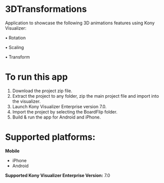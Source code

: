 # 3DTransformations
Application to showcase the following 3D animations features using Kony Visualizer:

•	Rotation

•	Scaling

•	Transform 

# To run this app

1. Download the project zip file.
2. Extract the project to any folder, zip the main project file and import into the visualizer.
3. Launch Kony Visualizer Enterprise version 7.0.
4. Import the project by selecting the BoardFlip folder.
5. Build & run the app for Android and iPhone.

# Supported platforms:
**Mobile**
 * iPhone
 * Android
 
**Supported Kony Visualizer Enterprise Version:** 7.0
